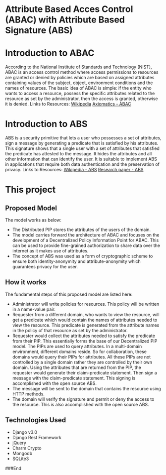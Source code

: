 # Attribute Based Acces Control (ABAC) with Attribute Based Signature (ABS)

Introduction to ABAC
=============
According to the National Institute of Standards and Technology (NIST), ABAC is an access control method where access permissions to resources are granted or denied by policies which are based on assigned attributes containing values of the subject, object, environment conditions and the names of resources. The basic idea of ABAC is simple: if the entity who wants to access a resource, possess the specific attributes related to the resource as set by the administrator, then the access is granted, otherwise it is denied.
Links to Resources:
[Wikipedia](https://www.wikiwand.com/en/Attribute-based_access_control)
[Axiomatics - ABAC](https://www.axiomatics.com/attribute-based-access-control/)

Introduction to ABS
=============
ABS is a security primitive that lets a user who possesses a set of attributes, sign a message by generating a predicate that is satisfied by his attributes. This signature shows that a single user with a set of attributes that satisfied the predicate has attested to the message. It hides the attributes and all other information that can identify the user. It is suitable to implement ABS in applications that require both data authentication and the preservation of privacy.
Links to Resources:
[Wikipedia - ABS](http://cryptowiki.net/index.php?title=Attribute-Based_Signatures)
[Research paper - ABS](https://eprint.iacr.org/2010/595.pdf)

This project
=============
Proposed Model
-------------
The model works as below:
- The Distributed PIP stores the attributes of the users of the domain.
- The model carries forward the architecture of ABAC and focuses on the development of a Decentralized Policy Information Point for ABAC. This can be used to provide fine-grained authorization to share data over the internet as it makes use of attributes.
- The concept of ABS was used as a form of cryptographic scheme to ensure both identity-anonymity and attribute-anonymity which guarantees privacy for the user.

How it works
-------------
The fundamental steps of this proposed model are listed here:
- Administrator will write policies for resources. This policy will be written in a name-value pair.
- Requester from a different domain, who wants to view the resource, will get a predicate which would contain the names of attributes needed to view the resource. This predicate is generated from the attribute names in the policy of that resource as set by the administrator.
- Requester would collect the attributes needed to satisfy the predicate from their PIP. This essentially forms the base of our Decentralized PIP model. The PIPs are used to query attributes. In a multi-domain environment, different domains reside. So for collaboration, these domains would query their PIPs for attributes. All these PIPs are not controlled by a single domain rather they are controlled by their own domain. Using the attributes that are returned from the PIP, the requester would generate their claim-predicate statement. Then sign a message with the claim-predicate statement. This signing is accomplished with the open source ABS.
- The message will be sent to the domain that contains the resource using HTTP methods.
- The domain will verify the signature and permit or deny the access to the resource. This is also accomplished with the open source ABS.

Technologies Used
-------------
* Django v3.0
* Django Rest Framework
* jQuery
* Charm Crypto
* Mongodb
* SQLite3


###End
